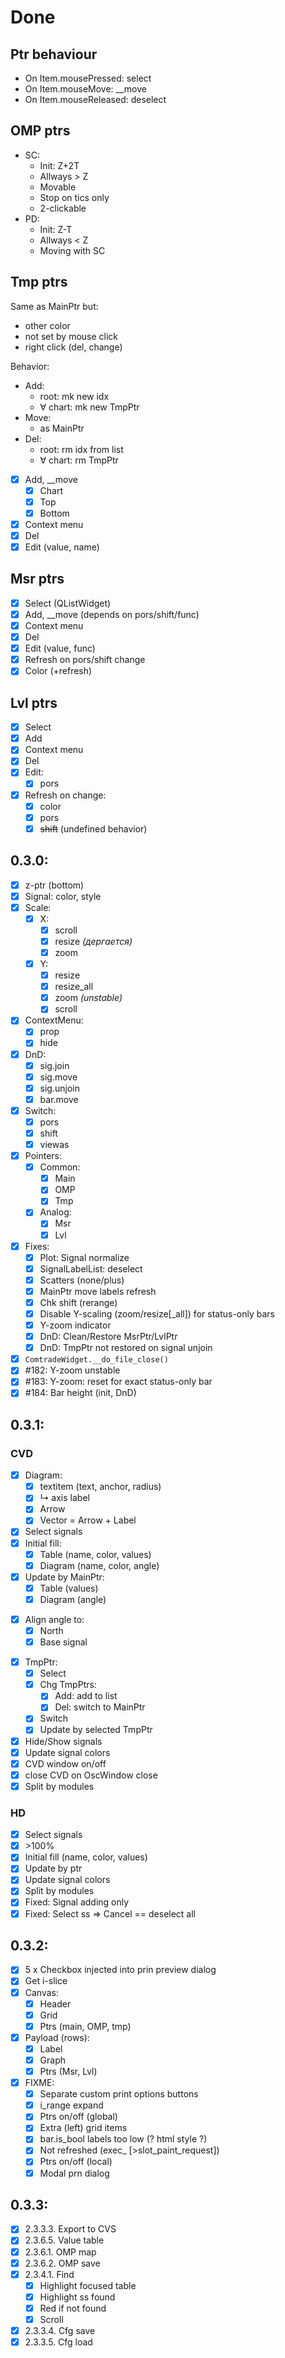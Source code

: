 # Done

## Ptr behaviour

- On Item.mousePressed: select
- On Item.mouseMove: __move
- On Item.mouseReleased: deselect

## OMP ptrs
- SC:
  + Init: Z+2T
  + Allways > Z
  + Movable
  + Stop on tics only
  + 2-clickable
- PD:
  + Init: Z-T
  + Allways < Z
  + Moving with SC

## Tmp ptrs

Same as MainPtr but:

- other color
- not set by mouse click
- right click (del, change)

Behavior:

- Add:
  + root: mk new idx
  + &forall; chart: mk new TmpPtr
- Move:
  + as MainPtr
- Del:
  + root: rm idx from list
  + &forall; chart: rm TmpPtr

- [x] Add, __move
  - [x] Chart
  - [x] Top
  - [x] Bottom
- [x] Context menu
- [x] Del
- [x] Edit (value, name)

## Msr ptrs

- [x] Select (QListWidget)
- [x] Add, __move (depends on pors/shift/func)
- [x] Context menu
- [x] Del
- [x] Edit (value, func)
- [x] Refresh on pors/shift change
- [x] Color (+refresh)

## Lvl ptrs
- [x] Select
- [x] Add
- [x] Context menu
- [x] Del
- [x] Edit:
  - [x] pors
- [x] Refresh on change:
  + [x] color
  + [x] pors
  + [x] ~~shift~~ (undefined behavior)

## 0.3.0:
- [x] z-ptr (bottom)
- [x] Signal: color, style
- [x] Scale:
  + [x] X:
    * [x] scroll
    * [x] resize *(дергается)*
    * [x] zoom
  + [x] Y:
    * [x] resize
    * [x] resize_all
    * [x] zoom *(unstable)*
    * [x] scroll
- [x] ContextMenu:
  + [x] prop
  + [x] hide
- [x] DnD:
  + [x] sig.join
  + [x] sig.move
  + [x] sig.unjoin
  + [x] bar.move
- [x] Switch:
  + [x] pors
  + [x] shift
  + [x] viewas
- [x] Pointers:
  + [x] Common:
    + [x] Main
    + [x] OMP
    + [x] Tmp
  + [x] Analog:
    * [x] Msr
    * [x] Lvl
- [x] Fixes:
  + [x] Plot: Signal normalize
  + [x] SignalLabelList: deselect
  + [x] Scatters (none/plus)
  + [x] MainPtr move labels refresh
  + [x] Chk shift (rerange)
  + [x] Disable Y-scaling (zoom/resize[_all]) for status-only bars
  + [x] Y-zoom indicator
  + [x] DnD: Clean/Restore MsrPtr/LvlPtr
  + [x] DnD: TmpPtr not restored on signal unjoin
- [x] `ComtradeWidget.__do_file_close()`
- [x] #182: Y-zoom unstable
- [x] #183: Y-zoom: reset for exact status-only bar
- [x] #184: Bar height (init, DnD)

## 0.3.1:
### CVD
- [x] Diagram:
  + [x] textitem (text, anchor, radius)
  + [x] &rdsh; axis label
  + [x] Arrow
  + [x] Vector = Arrow + Label
- [x] Select signals
- [x] Initial fill:
  + [x] Table (name, color, values)
  + [x] Diagram (name, color, angle)
- [x] Update by MainPtr:
  + [x] Table (values)
  + [x] Diagram (angle)
* [x] Align angle to:
  + [x] North
  + [x] Base signal
- [x] TmpPtr:
  + [x] Select
  + [x] Chg TmpPtrs:
    * [x] Add: add to list
    * [x] Del: switch to MainPtr
  * [x] Switch
  + [x] Update by selected TmpPtr
- [x] Hide/Show signals
- [x] Update signal colors
- [x] CVD window on/off
- [x] close CVD on OscWindow close
- [x] Split by modules

### HD
- [x] Select signals
- [x] &gt;100%
- [x] Initial fill (name, color, values)
- [x] Update by ptr
- [x] Update signal colors
- [x] Split by modules
- [x] Fixed: Signal adding only
- [x] Fixed: Select ss => Cancel == deselect all

## 0.3.2:
- [x] 5 x Checkbox injected into prin preview dialog
- [x] Get i-slice
- [x] Canvas:
  + [x] Header
  + [x] Grid
  + [x] Ptrs (main, OMP, tmp)
- [x] Payload (rows):
  + [x] Label
  + [x] Graph
  + [x] Ptrs (Msr, Lvl)
- [x] FIXME:
  + [x] Separate custom print options buttons
  + [x] i_range expand
  + [x] Ptrs on/off (global)
  + [x] Extra (left) grid items
  + [x] bar.is_bool labels too low (? html style ?)
  + [x] Not refreshed (exec_ \[>slot_paint_request\])
  + [x] Ptrs on/off (local)
  + [x] Modal prn dialog

## 0.3.3:
- [x] 2.3.3.3. Export to CVS
- [x] 2.3.6.5. Value table
- [x] 2.3.6.1. OMP map
- [x] 2.3.6.2. OMP save
- [x] 2.3.4.1. Find
  + [x] Highlight focused table
  + [x] Highlight ss found
  + [x] Red if not found
  + [x] Scroll
- [x] 2.3.3.4. Cfg save
- [x] 2.3.3.5. Cfg load
